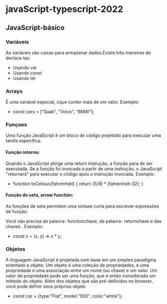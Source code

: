 # javaScript-typescript-2022

## JavaScript-básico

### Variáveis
 
As variáveis são caixas para armazenar dados.Existe três maneiras de declara-las:

- Usando var
- Usando const
- Usando let

### Arrays

É uma variável especial, cque conter mais de um valor. Exemplo: 

- const cars = ["Saab", "Volvo", "BMW"];

### Funçoes

Uma função JavaScript é um bloco de código projetado para executar uma tarefa específica. 

#### Função retorno:

Quando o JavaScript atinge uma return instrução, a função para de ser executada. Se a função foi invocada a partir de uma instrução, o JavaScript "retornará" para executar o código após a instrução invocada. Exemplo: 

- function toCelsius(fahrenheit) {
  return (5/9) * (fahrenheit-32);
}

#### Função de seta, arrow function:

As funções de seta permitem uma sintaxe curta para escrever expressões de função.

Você não precisa da palavra- functionchave, da palavra- returnchave e das chaves . Exemplo: 

- const x = (x, y) => x * y;

### Objetos

A linguagem JavaScript é projetada com base em um simples paradigma orientado a objeto. Um objeto é uma coleção de propriedades, e uma propriedade é uma associação entre um nome (ou chave) e um valor. Um valor de propriedade pode ser uma função, que é então considerada um método do objeto. Além dos objetos que são pré-definidos no browser, você pode definir seus próprios objeto

- const car = {type:"Fiat", model:"500", color:"white"};
